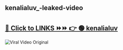 
 ## kenalialuv_-leaked-video 

# <h2><a href="https://clipsfans.com/kenalialuv_&ref=git">🔗 Click to LINKS ⏩⏩ 👉 🟢 kenalialuv  </a></h2>

<a href="https://clipsfans.com/kenalialuv_&ref=git" rel="nofollow" data-target="animated-image.originalLink"><img src="https://i.ibb.co.com/xMMVF88/686577567.gif" alt="Viral Video Original" style="max-width: 100%; display: inline-block;" data-target="animated-image.originalImage"></a>
